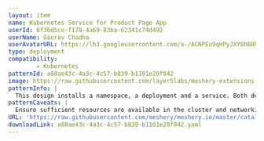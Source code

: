 ```yaml
---
layout: item
name: Kubernetes Service for Product Page App
userId: 8f3bd5ce-f178-4a69-83ba-62341c74d492
userName: Gaurav Chadha
userAvatarURL: https://lh3.googleusercontent.com/a-/ACNPEu9qHPyJXY8hB8h4Qlmdc1YzI9qXe0if3sRuTpQPJA=s96-c
type: deployment
compatibility: 
        - Kubernetes
patternId: a88ae43c-4a3c-4c57-b839-b1101e20f842
image: https://raw.githubusercontent.com/layer5labs/meshery-extensions-packages/master/action-assets/design-assets/a88ae43c-4a3c-4c57-b839-b1101e20f842.png
patternInfo: |
  This design installs a namespace, a deployment and a service. Both deployment and service are deployed in my-bookinfo namespace. Service is exposed at port 9081.
patternCaveats: |
  Ensure sufficient resources are available in the cluster and networking is exopsed properly.
URL: 'https://raw.githubusercontent.com/meshery/meshery.io/master/catalog/a88ae43c-4a3c-4c57-b839-b1101e20f842.yaml'
downloadLink: a88ae43c-4a3c-4c57-b839-b1101e20f842.yaml
---
```

